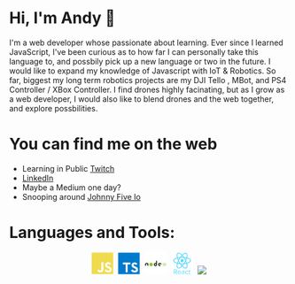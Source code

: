 # Hi, I'm Andy 👋

I'm a web developer whose passionate about learning. Ever since I learned JavaScript, I've been curious as to how far I can personally take this language to,
and possbily pick up a new language or two in the future. I would like to expand my knowledge of Javascript with IoT & Robotics. So far, biggest my long term robotics projects are my DJI Tello , MBot, and PS4 Controller / XBox Controller. I find drones highly facinating, but as I grow as a web developer, I would also like to blend drones and the web together, and explore possbilities. 

# You can find me on the web
- Learning in Public <a href="https://www.twitch.tv/andee927"/>Twitch</a>
- <a href="https://www.linkedin.com/in/andy-liu-951b9413/"/>LinkedIn</a>
- Maybe a Medium one day?
- Snooping around <a href="http://johnny-five.io/"/>Johnny Five Io </a>

# Languages and Tools:
<div align= "center">
        <img src="https://github.com/devicons/devicon/blob/master/icons/javascript/javascript-plain.svg" title="JavaScript" alt="JavaScript" width="40" height="40"/>&nbsp;
        <img src="https://github.com/devicons/devicon/blob/master/icons/typescript/typescript-original.svg" title="TypeScript" alt="TypeScript" width="40" height="40"/>&nbsp;
        <img src="https://github.com/devicons/devicon/blob/master/icons/nodejs/nodejs-original-wordmark.svg" title="node" alt="node" width="40" height="40"/>&nbsp;
           <img src="https://github.com/devicons/devicon/blob/master/icons/react/react-original-wordmark.svg" title="react" alt="react" width="40" height="40"/>&nbsp;
        <img src="https://skillicons.dev/icons?i=git,html,css,postman" />
</div>
